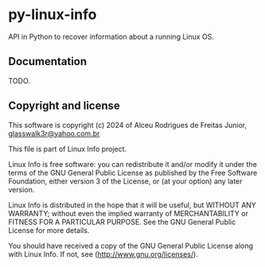# py-linux-info

API in Python to recover information about a running Linux OS.

## Documentation

TODO.

## Copyright and license

This software is copyright (c) 2024 of Alceu Rodrigues de Freitas Junior,
glasswalk3r@yahoo.com.br

This file is part of Linux Info project.

Linux Info is free software: you can redistribute it and/or modify it under the
terms of the GNU General Public License as published by the Free Software
Foundation, either version 3 of the License, or (at your option) any later
version.

Linux Info is distributed in the hope that it will be useful, but WITHOUT ANY
WARRANTY; without even the implied warranty of MERCHANTABILITY or FITNESS FOR
A PARTICULAR PURPOSE. See the GNU General Public License for more details.

You should have received a copy of the GNU General Public License along with
Linux Info. If not, see (http://www.gnu.org/licenses/).
